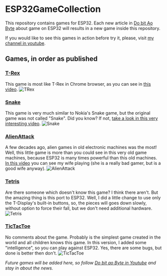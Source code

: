 # ESP32GameCollection
This repository contains games for ESP32. Each new article in [Do bit Ao Byte](https://www.dobitaobyte.com.br) about game on ESP32 will results in a new game inside this repository.

If you would like to see this games in action before try it, please, visit [my channel in youtube](https://youtube.com/dobitaobytebrasil).

## Games, in order as published

### [__T-Rex__](https://www.dobitaobyte.com.br/jogos-no-esp32-01-t-rex/)
This game is most like T-Rex in Chrome browser, as you can see in [this video](https://youtu.be/msp9Gu8MkHU?sub_confirmation=1).
![TRex](https://i0.wp.com/www.dobitaobyte.com.br/wp-content/uploads/2022/01/jogos-esp32-dobitaobyte.jpg?w=300&ssl=1)

### [__Snake__](https://www.dobitaobyte.com.br/jogos-no-esp32-02-snake/)
This game is very much similar to Nokia's Snake game, but the original game was not called "Snake". Did you know? If not, [take a look in this very interesting video](https://youtu.be/T0FU3hcG818?sub_confirmation=1).
![Snake](https://i0.wp.com/www.dobitaobyte.com.br/wp-content/uploads/2022/01/jogos-esp32-snake-dobitaobyte.jpg?w=300&ssl=1)

### [__AlienAttack__](https://www.dobitaobyte.com.br/jogos-no-esp32-03-alien-attack/)
A few decades ago, alien games in old electronic machines was the most! Well, this little game is more than you could see in this very old game machines, because ESP32 is many times powerful than this old machines.
[In this video](https://youtu.be/6lvukn5qYNY?sub_confirmation=1) you can see my wife playing (she is a really bad gamer, but is a good wife anyway).
![AlienAttack](https://i0.wp.com/www.dobitaobyte.com.br/wp-content/uploads/2022/01/jogos-esp32-alien-dobitaobyte.jpg?w=300&ssl=1)

### [__Tetris__](https://www.dobitaobyte.com.br/jogos-no-esp32-04-tetris/)
Are there someone which doesn't know this game? I think there aren't. But the amazing thing is this port to ESP32. Well, I did a little change to use only the T-Display's built-in buttons, so, the pieces will goes down slowly, without option to force their fall, but we don't need additional hardware.
![Tetris](https://i0.wp.com/www.dobitaobyte.com.br/wp-content/uploads/2022/01/jogos-esp32-tetris-dobitaobyte.jpg?w=300&ssl=1)

### [__TicTacToe__](https://www.dobitaobyte.com.br/jogos-no-esp32-05-tictactoe/)
No comments about the game. Probably is the simplest game created in the world and all children knows this game.
In this version, I added some "intelligence", so you can play against ESP32. Yes, there are some bugs, but done is better then don't.
![TicTacToe](https://i0.wp.com/www.dobitaobyte.com.br/wp-content/uploads/2022/02/jogos-esp32-dobtaobyte-tictactoe.jpg?w=300&ssl=1)

_Future games will be added here, so follow [Do bit ao Byte in Youtube](https://youtube.com/dobitaobytebrasil) and stay in about the news._
